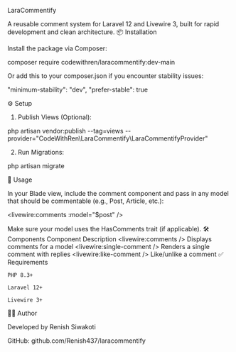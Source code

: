 LaraCommentify

A reusable comment system for Laravel 12 and Livewire 3, built for rapid development and clean architecture.
📦 Installation

Install the package via Composer:

composer require codewithren/laracommentify:dev-main

Or add this to your composer.json if you encounter stability issues:

"minimum-stability": "dev",
"prefer-stable": true

⚙️ Setup

1. Publish Views (Optional):

php artisan vendor:publish --tag=views --provider="CodeWithRen\LaraCommentify\LaraCommentifyProvider"

2. Run Migrations:

php artisan migrate

🧩 Usage

In your Blade view, include the comment component and pass in any model that should be commentable (e.g., Post, Article, etc.):

<livewire:comments :model="$post" />

Make sure your model uses the HasComments trait (if applicable).
🛠 Components
Component	Description
<livewire:comments />	Displays comments for a model
<livewire:single-comment />	Renders a single comment with replies
<livewire:like-comment />	Like/unlike a comment
✅ Requirements

    PHP 8.3+

    Laravel 12+

    Livewire 3+

🧑‍💻 Author

Developed by Renish Siwakoti

GitHub: github.com/Renish437/laracommentify
